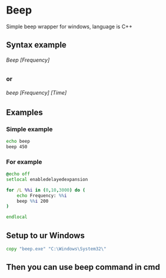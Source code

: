 # Beep
Simple beep wrapper for windows, language is C++

## Syntax example
###### Beep [Frequency] 
### or
###### beep [Frequency] [Time]

## Examples
### Simple example
```bat
echo beep
beep 450
```

### For example
```bat
@echo off
setlocal enabledelayedexpansion

for /L %%i in (0,10,3000) do (
    echo Frequency: %%i
    beep %%i 200
)

endlocal
```

## Setup to ur Windows
```bat
copy "beep.exe" "C:\Windows\System32\"
```

## Then you can use beep command in cmd


